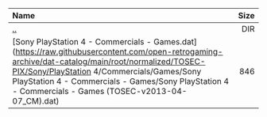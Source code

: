 |Name|Size|
|:---|---:|
|[..](../index.html)|DIR|
|[Sony PlayStation 4 - Commercials - Games.dat](https://raw.githubusercontent.com/open-retrogaming-archive/dat-catalog/main/root/normalized/TOSEC-PIX/Sony/PlayStation 4/Commercials/Games/Sony PlayStation 4 - Commercials - Games/Sony PlayStation 4 - Commercials - Games (TOSEC-v2013-04-07_CM).dat)|846|

